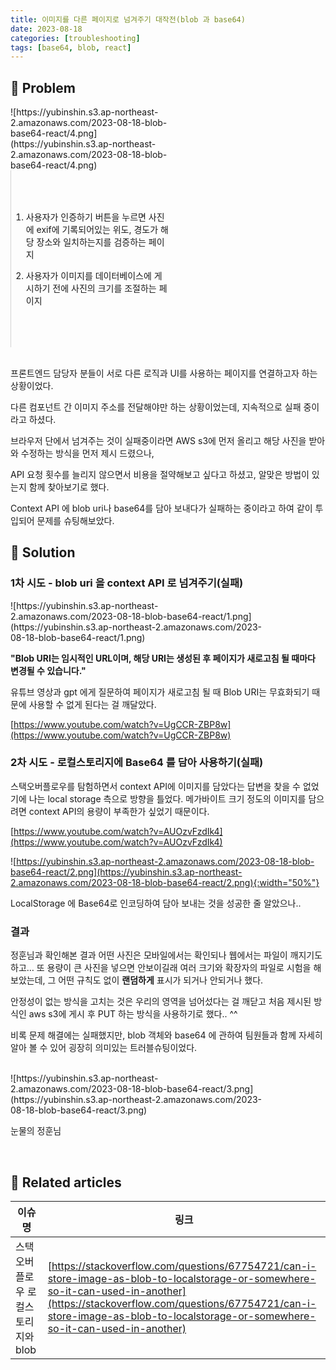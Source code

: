 ```yaml
---
title: 이미지를 다른 페이지로 넘겨주기 대작전(blob 과 base64)
date: 2023-08-18
categories: [troubleshooting]
tags: [base64, blob, react]
---
```


## 🤔 Problem

<div markdown="block">
<div markdown="block" style="width: 50%; float: left; clear: right; padding: 0 2% 0 0; ">
![https://yubinshin.s3.ap-northeast-2.amazonaws.com/2023-08-18-blob-base64-react/4.png](https://yubinshin.s3.ap-northeast-2.amazonaws.com/2023-08-18-blob-base64-react/4.png)
</div>

<div markdown="block" style="width: 50%; float: left; clear: right; padding: 10% 0;border-left: 1px solid lightgray; ">

1. 사용자가 인증하기 버튼을 누르면 사진에 exif에 기록되어있는 위도, 경도가 해당 장소와 일치하는지를 검증하는 페이지

2. 사용자가 이미지를 데이터베이스에 게시하기 전에 사진의 크기를 조절하는 페이지
</div>
</div>
<div markdown="block" style="clear: both;">
</div>
<br/>

프론트엔드 담당자 분들이 서로 다른 로직과 UI를 사용하는 페이지를 연결하고자 하는 상황이었다.

다른 컴포넌트 간 이미지 주소를 전달해야만 하는 상황이었는데, 지속적으로 실패 중이라고 하셨다.

브라우저 단에서 넘겨주는 것이 실패중이라면 AWS s3에 먼저 올리고 해당 사진을 받아와 수정하는 방식을 먼저 제시 드렸으나,

API 요청 횟수를 늘리지 않으면서 비용을 절약해보고 싶다고 하셨고, 알맞은 방법이 있는지 함께 찾아보기로 했다.

Context API 에 blob uri나 base64를 담아 보내다가 실패하는 중이라고 하여 같이 투입되어 문제를 슈팅해보았다.

## 🌱 Solution

### 1차 시도 - blob uri 을 context API 로 넘겨주기(실패)

<div markdown="block" style="width: 80%;">
![https://yubinshin.s3.ap-northeast-2.amazonaws.com/2023-08-18-blob-base64-react/1.png](https://yubinshin.s3.ap-northeast-2.amazonaws.com/2023-08-18-blob-base64-react/1.png)
</div>

**"Blob URI는 임시적인 URL이며, 해당 URI는 생성된 후 페이지가 새로고침 될 때마다 변경될 수 있습니다."**

유튜브 영상과 gpt 에게 질문하여 페이지가 새로고침 될 때 Blob URI는 무효화되기 때문에 사용할 수 없게 된다는 걸 깨달았다.

[https://www.youtube.com/watch?v=UgCCR-ZBP8w](https://www.youtube.com/watch?v=UgCCR-ZBP8w)

### 2차 시도 - 로컬스토리지에 Base64 를 담아 사용하기(실패)

스택오버플로우를 탐험하면서 context API에 이미지를 담았다는 답변을 찾을 수 없었기에 나는 local storage 측으로 방향을 틀었다. 메가바이트 크기 정도의 이미지를 담으려면 context API의 용량이 부족한가 싶었기 때문이다.

[https://www.youtube.com/watch?v=AUOzvFzdIk4](https://www.youtube.com/watch?v=AUOzvFzdIk4)

![https://yubinshin.s3.ap-northeast-2.amazonaws.com/2023-08-18-blob-base64-react/2.png](https://yubinshin.s3.ap-northeast-2.amazonaws.com/2023-08-18-blob-base64-react/2.png){:width="50%"}

LocalStorage 에 Base64로 인코딩하여 담아 보내는 것을 성공한 줄 알았으나..

### 결과

정훈님과 확인해본 결과 어떤 사진은 모바일에서는 확인되나 웹에서는 파일이 깨지기도 하고…
또 용량이 큰 사진을 넣으면 안보이길래 여러 크기와 확장자의 파일로 시험을 해보았는데, 그 어떤 규칙도 없이 **랜덤하게** 표시가 되거나 안되거나 했다.

안정성이 없는 방식을 고치는 것은 우리의 영역을 넘어섰다는 걸 깨닫고 처음 제시된 방식인 aws s3에 게시 후 PUT 하는 방식을 사용하기로 했다.. ^^

비록 문제 해결에는 실패했지만, blob 객체와 base64 에 관하여 팀원들과 함께 자세히 알아 볼 수 있어 굉장히 의미있는 트러블슈팅이었다.

<br/>

<div markdown="block" style="width: 80%;">
![https://yubinshin.s3.ap-northeast-2.amazonaws.com/2023-08-18-blob-base64-react/3.png](https://yubinshin.s3.ap-northeast-2.amazonaws.com/2023-08-18-blob-base64-react/3.png)
</div>

눈물의 정훈님

<br/>

## 📎 Related articles

| 이슈명                             | 링크                                                                                                                                                                                                                                                           |
| ---------------------------------- | -------------------------------------------------------------------------------------------------------------------------------------------------------------------------------------------------------------------------------------------------------------- |
| 스택오버플로우 로컬스토리지와 blob | [https://stackoverflow.com/questions/67754721/can-i-store-image-as-blob-to-localstorage-or-somewhere-so-it-can-used-in-another](https://stackoverflow.com/questions/67754721/can-i-store-image-as-blob-to-localstorage-or-somewhere-so-it-can-used-in-another) |
